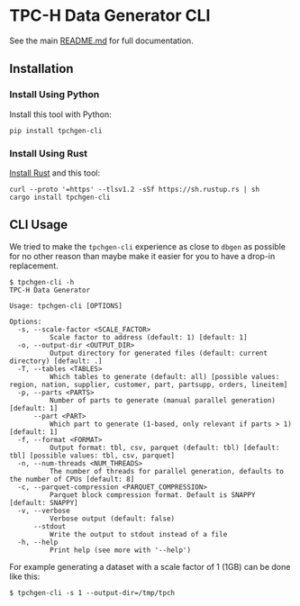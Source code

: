 # TPC-H Data Generator CLI

See the main [README.md](https://github.com/clflushopt/tpchgen-rs) for full documentation.

## Installation

### Install Using Python
Install this tool with Python:
```shell
pip install tpchgen-cli
```

### Install Using Rust
[Install Rust](https://www.rust-lang.org/tools/install) and this tool:

```shell
curl --proto '=https' --tlsv1.2 -sSf https://sh.rustup.rs | sh
cargo install tpchgen-cli
```

## CLI Usage
We tried to make the `tpchgen-cli` experience as close to `dbgen` as possible for no other
reason than maybe make it easier for you to have a drop-in replacement.

```shell
$ tpchgen-cli -h
TPC-H Data Generator

Usage: tpchgen-cli [OPTIONS]

Options:
  -s, --scale-factor <SCALE_FACTOR>
          Scale factor to address (default: 1) [default: 1]
  -o, --output-dir <OUTPUT_DIR>
          Output directory for generated files (default: current directory) [default: .]
  -T, --tables <TABLES>
          Which tables to generate (default: all) [possible values: region, nation, supplier, customer, part, partsupp, orders, lineitem]
  -p, --parts <PARTS>
          Number of parts to generate (manual parallel generation) [default: 1]
      --part <PART>
          Which part to generate (1-based, only relevant if parts > 1) [default: 1]
  -f, --format <FORMAT>
          Output format: tbl, csv, parquet (default: tbl) [default: tbl] [possible values: tbl, csv, parquet]
  -n, --num-threads <NUM_THREADS>
          The number of threads for parallel generation, defaults to the number of CPUs [default: 8]
  -c, --parquet-compression <PARQUET_COMPRESSION>
          Parquet block compression format. Default is SNAPPY [default: SNAPPY]
  -v, --verbose
          Verbose output (default: false)
      --stdout
          Write the output to stdout instead of a file
  -h, --help
          Print help (see more with '--help')
```

For example generating a dataset with a scale factor of 1 (1GB) can be done like this:
```shell
$ tpchgen-cli -s 1 --output-dir=/tmp/tpch
```
